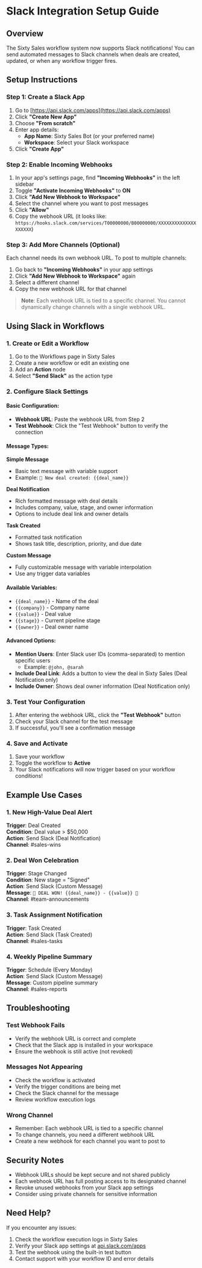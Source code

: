 # Slack Integration Setup Guide

## Overview
The Sixty Sales workflow system now supports Slack notifications! You can send automated messages to Slack channels when deals are created, updated, or when any workflow trigger fires.

## Setup Instructions

### Step 1: Create a Slack App

1. Go to [https://api.slack.com/apps](https://api.slack.com/apps)
2. Click **"Create New App"**
3. Choose **"From scratch"**
4. Enter app details:
   - **App Name**: Sixty Sales Bot (or your preferred name)
   - **Workspace**: Select your Slack workspace
5. Click **"Create App"**

### Step 2: Enable Incoming Webhooks

1. In your app's settings page, find **"Incoming Webhooks"** in the left sidebar
2. Toggle **"Activate Incoming Webhooks"** to **ON**
3. Click **"Add New Webhook to Workspace"**
4. Select the channel where you want to post messages
5. Click **"Allow"**
6. Copy the webhook URL (it looks like: `https://hooks.slack.com/services/T00000000/B00000000/XXXXXXXXXXXXXXXXXXXX`)

### Step 3: Add More Channels (Optional)

Each channel needs its own webhook URL. To post to multiple channels:

1. Go back to **"Incoming Webhooks"** in your app settings
2. Click **"Add New Webhook to Workspace"** again
3. Select a different channel
4. Copy the new webhook URL for that channel

> **Note**: Each webhook URL is tied to a specific channel. You cannot dynamically change channels with a single webhook URL.

## Using Slack in Workflows

### 1. Create or Edit a Workflow

1. Go to the Workflows page in Sixty Sales
2. Create a new workflow or edit an existing one
3. Add an **Action** node
4. Select **"Send Slack"** as the action type

### 2. Configure Slack Settings

#### Basic Configuration:
- **Webhook URL**: Paste the webhook URL from Step 2
- **Test Webhook**: Click the "Test Webhook" button to verify the connection

#### Message Types:

**Simple Message**
- Basic text message with variable support
- Example: `🎉 New deal created: {{deal_name}}`

**Deal Notification**
- Rich formatted message with deal details
- Includes company, value, stage, and owner information
- Options to include deal link and owner details

**Task Created**
- Formatted task notification
- Shows task title, description, priority, and due date

**Custom Message**
- Fully customizable message with variable interpolation
- Use any trigger data variables

#### Available Variables:
- `{{deal_name}}` - Name of the deal
- `{{company}}` - Company name
- `{{value}}` - Deal value
- `{{stage}}` - Current pipeline stage
- `{{owner}}` - Deal owner name

#### Advanced Options:
- **Mention Users**: Enter Slack user IDs (comma-separated) to mention specific users
  - Example: `@john, @sarah`
- **Include Deal Link**: Adds a button to view the deal in Sixty Sales (Deal Notification only)
- **Include Owner**: Shows deal owner information (Deal Notification only)

### 3. Test Your Configuration

1. After entering the webhook URL, click the **"Test Webhook"** button
2. Check your Slack channel for the test message
3. If successful, you'll see a confirmation message

### 4. Save and Activate

1. Save your workflow
2. Toggle the workflow to **Active**
3. Your Slack notifications will now trigger based on your workflow conditions!

## Example Use Cases

### 1. New High-Value Deal Alert
**Trigger**: Deal Created  
**Condition**: Deal value > $50,000  
**Action**: Send Slack (Deal Notification)  
**Channel**: #sales-wins  

### 2. Deal Won Celebration
**Trigger**: Stage Changed  
**Condition**: New stage = "Signed"  
**Action**: Send Slack (Custom Message)  
**Message**: `🎊 DEAL WON! {{deal_name}} - {{value}} 🎊`  
**Channel**: #team-announcements  

### 3. Task Assignment Notification
**Trigger**: Task Created  
**Action**: Send Slack (Task Created)  
**Channel**: #sales-tasks  

### 4. Weekly Pipeline Summary
**Trigger**: Schedule (Every Monday)  
**Action**: Send Slack (Custom Message)  
**Message**: Custom pipeline summary  
**Channel**: #sales-reports  

## Troubleshooting

### Test Webhook Fails
- Verify the webhook URL is correct and complete
- Check that the Slack app is installed in your workspace
- Ensure the webhook is still active (not revoked)

### Messages Not Appearing
- Check the workflow is activated
- Verify the trigger conditions are being met
- Check the Slack channel for the message
- Review workflow execution logs

### Wrong Channel
- Remember: Each webhook URL is tied to a specific channel
- To change channels, you need a different webhook URL
- Create a new webhook for each channel you want to post to

## Security Notes

- Webhook URLs should be kept secure and not shared publicly
- Each webhook URL has full posting access to its designated channel
- Revoke unused webhooks from your Slack app settings
- Consider using private channels for sensitive information

## Need Help?

If you encounter any issues:
1. Check the workflow execution logs in Sixty Sales
2. Verify your Slack app settings at [api.slack.com/apps](https://api.slack.com/apps)
3. Test the webhook using the built-in test button
4. Contact support with your workflow ID and error details